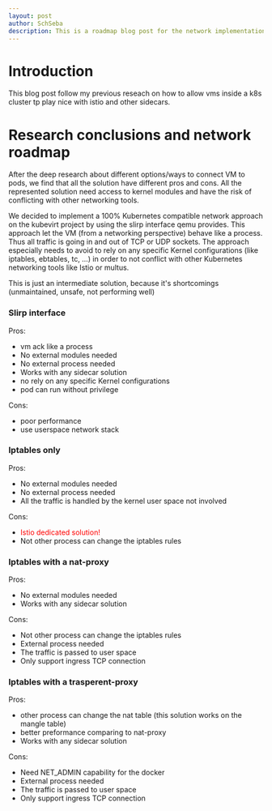 ```yaml
---
layout: post
author: SchSeba
description: This is a roadmap blog post for the network implementation in the kubevirt project
---
```


# Introduction

This blog post follow my previous reseach on how to allow vms inside a k8s cluster tp play nice with istio and other sidecars.

# Research conclusions and network roadmap

After the deep research about different options/ways to connect VM to pods, we find that all the solution have different pros and cons.
All the represented solution need access to kernel modules and have the risk of conflicting with other networking tools.

We decided to implement a 100% Kubernetes compatible network approach on the kubevirt project by using the slirp interface qemu provides.
This approach let the VM (from a networking perspective) behave like a process. Thus all traffic is going in and out of TCP or UDP sockets. The approach especially needs to avoid to rely on any specific Kernel configurations (like iptables, ebtables, tc, …) in order to not conflict with other Kubernetes networking tools like Istio or multus.

This is just an intermediate solution, because it's shortcomings (unmaintained, unsafe, not performing well)

### Slirp interface

Pros:
* vm ack like a process
* No external modules needed
* No external process needed
* Works with any sidecar solution
* no rely on any specific Kernel configurations
* pod can run without privilege

Cons:
* poor performance
* use userspace network stack

### Iptables only

Pros:
* No external modules needed
* No external process needed
* All the traffic is handled by the kernel user space not involved

Cons:
* <span style="color:red;">Istio dedicated solution!</span>
* Not other process can change the iptables rules

### Iptables with a nat-proxy

Pros:
* No external modules needed
* Works with any sidecar solution

Cons:
* Not other process can change the iptables rules
* External process needed
* The traffic is passed to user space
* Only support ingress TCP connection

### Iptables with a trasperent-proxy

Pros:
* other process can change the nat table (this solution works on the mangle table)
* better preformance comparing to nat-proxy
* Works with any sidecar solution

Cons:
* Need NET_ADMIN capability for the docker
* External process needed
* The traffic is passed to user space
* Only support ingress TCP connection
